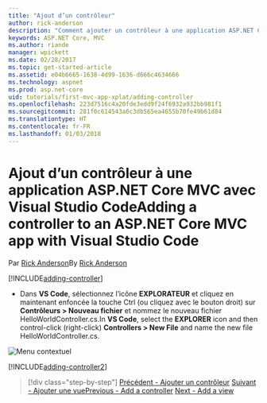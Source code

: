 ```yaml
---
title: "Ajout d’un contrôleur"
author: rick-anderson
description: "Comment ajouter un contrôleur à une application ASP.NET Core MVC simple"
keywords: ASP.NET Core, MVC
ms.author: riande
manager: wpickett
ms.date: 02/28/2017
ms.topic: get-started-article
ms.assetid: e04b6665-1638-4d99-1636-d666c4634666
ms.technology: aspnet
ms.prod: asp.net-core
uid: tutorials/first-mvc-app-xplat/adding-controller
ms.openlocfilehash: 223d7516c4a20fde3edd9f24f6932a932bb981f1
ms.sourcegitcommit: 281f0c614543a6c3db565ea4655b70fe49b61d84
ms.translationtype: HT
ms.contentlocale: fr-FR
ms.lasthandoff: 01/03/2018
---
```

# <a name="adding-a-controller-to-an-aspnet-core-mvc-app-with-visual-studio-code"></a><span data-ttu-id="de9ac-104">Ajout d’un contrôleur à une application ASP.NET Core MVC avec Visual Studio Code</span><span class="sxs-lookup"><span data-stu-id="de9ac-104">Adding a controller to an ASP.NET Core MVC app with Visual Studio Code</span></span>

<span data-ttu-id="de9ac-105">Par [Rick Anderson](https://twitter.com/RickAndMSFT)</span><span class="sxs-lookup"><span data-stu-id="de9ac-105">By [Rick Anderson](https://twitter.com/RickAndMSFT)</span></span>

[!INCLUDE[adding-controller](../../includes/mvc-intro/adding-controller1.md)]

* <span data-ttu-id="de9ac-106">Dans **VS Code**, sélectionnez l’icône **EXPLORATEUR** et cliquez en maintenant enfoncée la touche Ctrl (ou cliquez avec le bouton droit) sur **Contrôleurs > Nouveau fichier** et nommez le nouveau fichier HelloWorldController.cs.</span><span class="sxs-lookup"><span data-stu-id="de9ac-106">In **VS Code**, select the **EXPLORER** icon and then control-click (right-click) **Controllers > New File** and name the new file HelloWorldController.cs.</span></span>

 ![Menu contextuel](adding-controller/_static/new_file.png)

[!INCLUDE[adding-controller2](../../includes/mvc-intro/adding-controller2.md)]

>[!div class="step-by-step"]
<span data-ttu-id="de9ac-108">[Précédent - Ajouter un contrôleur](start-mvc.md)
[Suivant - Ajouter une vue](adding-view.md)</span><span class="sxs-lookup"><span data-stu-id="de9ac-108">[Previous - Add a controller](start-mvc.md)
[Next - Add a view](adding-view.md)</span></span>  
